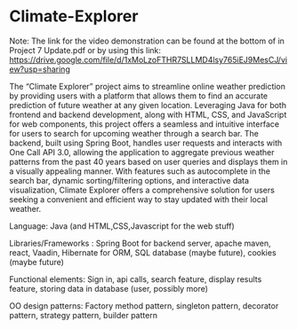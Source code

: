 # Climate-Explorer
Note: The link for the video demonstration can be found at the bottom of in Project 7 Update.pdf or by using this link: [https://drive.google.com/file/d/1xMoLzoFTHR7SLLMD4lsy765iEJ9MesCJ/view?usp=sharing
](url)

The “Climate Explorer” project aims to streamline online weather prediction by providing users with a platform that allows them to find an accurate prediction of future weather at any given location. Leveraging Java for both frontend and backend development, along with HTML, CSS, and JavaScript for web components, this project offers a seamless and intuitive interface for users to search for upcoming weather through a search bar.  The backend, built using Spring Boot, handles user requests and interacts with One Call API 3.0, allowing the application to aggregate previous weather patterns from the past 40 years based on user queries and displays them in a visually appealing manner. With features such as autocomplete in the search bar, dynamic sorting/filtering options, and interactive data visualization, Climate Explorer offers a comprehensive solution for users seeking a convenient and efficient way to stay updated with their local weather. 

Language: Java (and HTML,CSS,Javascript for the web stuff)

Libraries/Frameworks : Spring Boot for backend server, apache maven, react, Vaadin, Hibernate for ORM, SQL database (maybe future), cookies (maybe future)

Functional elements: Sign in, api calls, search feature, display results feature, storing data in database (user, possibly more)

OO design patterns: Factory method pattern, singleton pattern, decorator pattern, strategy pattern, builder pattern
